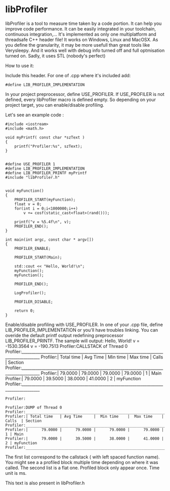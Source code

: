 libProfiler
===========


libProfiler is a tool to measure time taken by a code portion. It can help you improve code performance.
It can be easily integrated in your toolchain, continuous integration,...
It's implemented as only one multiplatform and threadsafe C++ header file! It works on Windows, Linux and MacOSX.
As you define the granularity, it may be more usefull than great tools like Verysleepy. And it
works well with debug info turned off and full optmisation turned on.
Sadly, it uses STL (nobody's perfect)

How to use it:

Include this header. For one of .cpp where it's included add:

    #define LIB_PROFILER_IMPLEMENTATION

In your project preprocessor, define USE_PROFILER. If USE_PROFILER is not defined, every
libProfiler macro is defined empty. So depending on your project target, you can enable/disable
profiling.

Let's see an example code :


    #include <iostream>
    #include <math.h>
    
    void myPrintf( const char *szText )
    {
    	printf("Profiler:%s", szText);
    }


    #define USE_PROFILER 1
    #define LIB_PROFILER_IMPLEMENTATION
    #define LIB_PROFILER_PRINTF myPrintf
    #include "libProfiler.h"
    
    
    void myFunction()
    {
        PROFILER_START(myFunction);
        float v = 0;
        for(int i = 0;i<1000000;i++)
            v += cosf(static_cast<float>(rand()));
    
        printf("v = %5.4f\n", v);
        PROFILER_END();
    }
    
    int main(int argc, const char * argv[])
    {
        PROFILER_ENABLE;
    
        PROFILER_START(Main);
    
        std::cout << "Hello, World!\n";
        myFunction();
        myFunction();
    
        PROFILER_END();
    
        LogProfiler();
    
        PROFILER_DISABLE;
    
        return 0;
    }


Enable/disable profiling with USE_PROFILER.
In one of your .cpp file, define LIB_PROFILER_IMPLEMENTATION or you'll have troubles linking.
You can overide the default printf output redefining preprocessor LIB_PROFILER_PRINTF.
The sample will output:
    Hello, World!
    v = -1530.3564
    v = -190.7513
    Profiler:CALLSTACK of Thread 0
    Profiler:_______________________________________________________________________________________
    Profiler:| Total time   | Avg Time     |  Min time    |  Max time    | Calls  | Section
    Profiler:_______________________________________________________________________________________
    Profiler:|      79.0000 |      79.0000 |      79.0000 |      79.0000 |     1  | Main
    Profiler:|      79.0000 |      39.5000 |      38.0000 |      41.0000 |     2  |   myFunction
    Profiler:_______________________________________________________________________________________
    
    Profiler:
    
    Profiler:DUMP of Thread 0
    Profiler:_______________________________________________________________________________________
    Profiler:| Total time   | Avg Time     |  Min time    |  Max time    | Calls  | Section
    Profiler:_______________________________________________________________________________________
    Profiler:|      79.0000 |      79.0000 |      79.0000 |      79.0000 |      1 | Main
    Profiler:|      79.0000 |      39.5000 |      38.0000 |      41.0000 |      2 | myFunction
    Profiler:_______________________________________________________________________________________

The first list correspond to the callstack ( with left spaced function name). You might see a
a profiled block multiple time depending on where it was called.
The second list is a flat one. Profiled block only appear once.
Time unit is ms.
    
This text is also present in libProfiler.h
